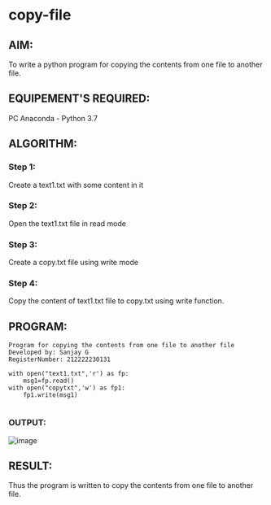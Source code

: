 # copy-file
## AIM:
To write a python program for copying the contents from one file to another file.
## EQUIPEMENT'S REQUIRED: 
PC
Anaconda - Python 3.7
## ALGORITHM: 
### Step 1:
Create a text1.txt with some content in it
### Step 2: 
Open the text1.txt file in read mode 
### Step 3: 
Create a copy.txt file using write mode
### Step 4:  
Copy the content of text1.txt file to copy.txt using write function.

## PROGRAM:
```
Program for copying the contents from one file to another file
Developed by: Sanjay G
RegisterNumber: 212222230131

with open("text1.txt",'r') as fp:
    msg1=fp.read()
with open("copytxt",'w') as fp1:
    fp1.write(msg1)
 
 ```


### OUTPUT:
![image](https://github.com/Sanjay-sg/copy-file/assets/119559022/5fb8cb60-d5c0-44f0-b4c7-02369ec03819)

## RESULT:
Thus the program is written to copy the contents from one file to another file.
